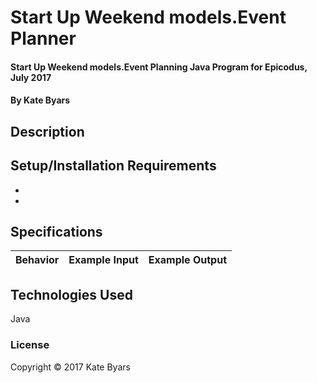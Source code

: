 # Start Up Weekend models.Event Planner

#### Start Up Weekend models.Event Planning Java Program for Epicodus, July 2017

#### By Kate Byars

## Description


## Setup/Installation Requirements

*
*

## Specifications

| Behavior      | Example Input         | Example Output        |
| ------------- | ------------- | ------------- |


## Technologies Used

Java

### License

Copyright &copy; 2017 Kate Byars
